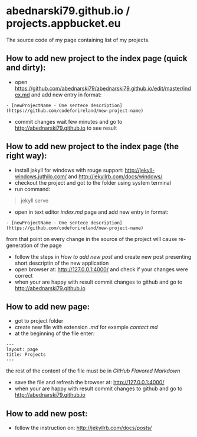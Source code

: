 # abednarski79.github.io / projects.appbucket.eu

The source code of my page containing list of my projects.

## How to add new project to the index page (quick and dirty):
- open https://github.com/abednarski79/abednarski79.github.io/edit/master/index.md
and add new entry in format:
```
- [newProjectName - One sentece description](https://github.com/codeforireland/new-project-name)
```
- commit changes wait few minutes and go to http://abednarski79.github.io to see result

## How to add new project to the index page (the right way):
- install jakyll for windows with rouge support: http://jekyll-windows.juthilo.com/ and http://jekyllrb.com/docs/windows/
- checkout the project and got to the folder using system terminal
- run command:

> jekyll serve

- open in text editor *index.md* page and add new entry in format:
```
- [newProjectName - One sentece description](https://github.com/codeforireland/new-project-name)
```
from that point on every change in the source of the project will cause re-generation of the page
- follow the steps in *How to add new post* and create new post presenting short descriptin of the new application
- open browser at: http://127.0.0.1:4000/ and check if your changes were correct
- when your are happy with result commit changes to github and go to http://abednarski79.github.io

## How to add new page:
- got to project folder
- create new file with extension *.md* for example *contact.md*
- at the beginning of the file enter:
```
---
layout: page
title: Projects
---
```
the rest of the content of the file must be in *GitHub Flavored Markdown*
- save the file and refresh the browser at: http://127.0.0.1:4000/
- when your are happy with result commit changes to github and go to http://abednarski79.github.io

## How to add new post:
- follow the instruction on: http://jekyllrb.com/docs/posts/
